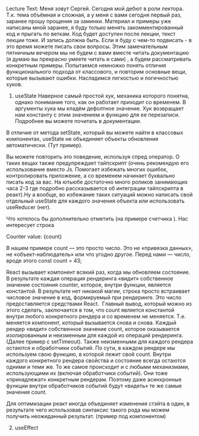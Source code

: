 Lecture Text:
Меня зовут Сергей. Сегодня мой дебют в роли лектора. Т.к. тема объёмная и сложная, а у меня с вами сегодня первый раз, заранее прошу прощения за заминки. Материал и примеры уже написаны мной заранее, я буду только менять закомментированный код и прыгать по веткам. Код будет доступен после лекции, текст лекции тоже. И запись должна быть. Если я буду с чем-то подвисать - в это время можете писать свои вопросы.
Этим замечательным пятничным вечером мы не будем с вами вместе читать документацию (я думаю вы прекрасно умеете читать и сами) , а будем рассматривать конкретным примеры. Попытаемся немножко понять отличия функционального подхода от классового, и повторим основные вещи, которые вызывают ошибки. Насладимся легкостью и логичностью хуков.

1) useState 
Наверное самый простой хук, механика которого понятна, однако понимание того, как он работает приходит со временем. В аргументы хука мы кладём дефолтное значение. Хук возвращает нам константу с этим значением и функцию для ее перезаписи. Подробнее вы можете почитать в документации. 

В отличие от метода setState, который вы можете найти в классовых компонентах, useState не объединяет объекты обновления автоматически. (Тут пример). 

Вы можете повторить это поведение, используя спред оператор. О таких вещах также предупреждает тайпскрипт (очень рекомендую его использование вместо  Js. Помогает избежать многих ошибок, контролировать приложение, а со временем начинает буквально писать код за вас. На ютьюбе достаточно много роликов занимающих часа 2-3 где подробно рассказывается об интеграции тайпскрипта в реакт).Ну а вообще, во избежание таких ситуаций можно написать свой отдельный useState для каждого значения объекта или использовать  useReducer (нет).

Что хотелось бы дополнительно отметить (на примере счетчика ).
Нас интересует строка <p>Counter value: {count}</p>
В нашем примере count — это просто число. Это не «привязка данных», не «объект-наблюдатель» или что угодно другое. Перед нами —  число, вроде этого const count = 43;

React вызывает компонент всякий раз, когда мы обновляем состояние. В результате каждая операция рендеринга «видит» собственное значение состояния counter, которое, внутри функции, является константой. В результате нет никакой магии, строка просто встраивает числовое значение в код, формируемый при рендеринге. Это число предоставляется средствами React. 
Главный вывод, который можно из этого сделать, заключается в том, что count является константой внутри любого конкретного рендера и со временем не меняется. Т.е. меняется компонент, который вызывается снова и снова. Каждый рендер «видит» собственное значение count, которое оказывается изолированным и неизменным для каждой из операций рендеринга.
(Далее пример с setTimeout). 
Также неизменными для каждого рендера остаются и обработчики событий. По сути, в каждом рендере мы используем свою функцию, в которой лежит свой count. Внутри каждого конкретного рендера свойства и состояние всегда остаются одними и теми же. То же самое происходит и с любыми механизмами, использующими их (включая обработчики событий). Они тоже «принадлежат» конкретным рендерам. Поэтому даже асинхронные функции внутри обработчиков событий будут «видеть» те же самые значения count.

Для оптимизации реакт иногда объединяет изменения стэйта в один, в результате чего использовав синтаксис такого рода мы можем получить неожиданный результат. (пример под компонентом)

2) useEffect
